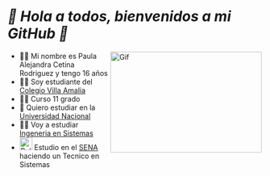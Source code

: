 <h1><B><i>👋 Hola a todos, bienvenidos a mi GitHub 👋</B></i></h1> <img src="https://j.gifs.com/ywr17Y.gif" align="right" alt="Gif"  width="300"  height="200">
<ul> 
  
<li>👩‍🦱 Mi nombre es Paula Alejandra Cetina Rodriguez y tengo 16 años</li>
  
<li>🙆‍♀️ Soy estudiante del <a href="https://www.redacademica.edu.co/colegios/colegio-villa-amalia-ied" target = "_blank"> Colegio Villa Amalia </a></li>

<li>👩‍🎓 Curso 11 grado</li>

<li>🏫 Quiero estudiar en la <a href = "https://unal.edu.co/" target = "_blank"> Universidad Nacional</a></li>

<li>👩‍💻 Voy a estudiar <a href = "https://ingenieria.bogota.unal.edu.co/es/formacion/pregrado/ingenieria-de-sistemas-y-computacion.html" target = "_blank">Ingeneria en Sistemas</a></li>
  
 <li><img src="http://www.sena.edu.co/Style%20Library/alayout/images/logoSena.png" alt="Pulpit rock" width="25" height="25"> Estudio en el  <a href=https://www.sena.edu.co/es-co/transparencia/Paginas/default.aspxtarget = "_blank"> SENA </a> haciendo un Tecnico en Sistemas</li>

</ul>
